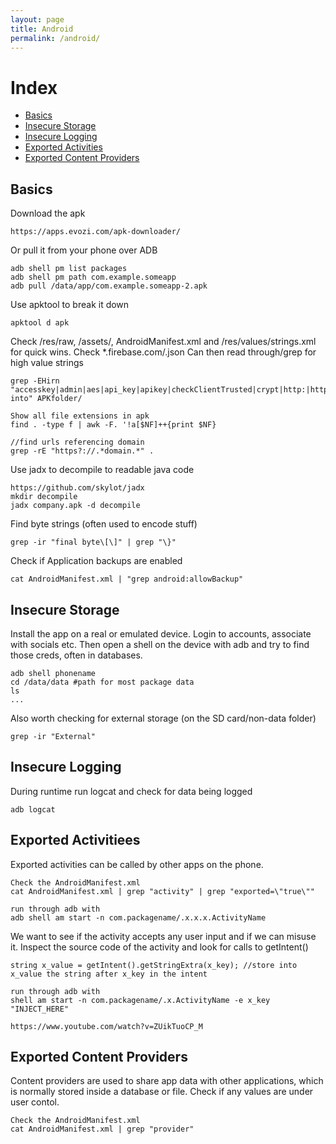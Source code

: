 ```yaml
---
layout: page
title: Android
permalink: /android/
---
```


# Index

* [Basics](#basics)
* [Insecure Storage](#insecure-storage)
* [Insecure Logging](#insecure-logging)
* [Exported Activities](#exported-activities)
* [Exported Content Providers](#exported-content-providers)


## Basics

Download the apk
```
https://apps.evozi.com/apk-downloader/
```
Or pull it from your phone over ADB
```
adb shell pm list packages
adb shell pm path com.example.someapp
adb pull /data/app/com.example.someapp-2.apk
```
Use apktool to break it down
```
apktool d apk
```
Check /res/raw, /assets/, AndroidManifest.xml and /res/values/strings.xml for quick wins. Check *.firebase.com/.json
Can then read through/grep for high value strings
```
grep -EHirn "accesskey|admin|aes|api_key|apikey|checkClientTrusted|crypt|http:|https:|password|pinning|secret|SHA256|SharedPreferences|superuser|token|X509TrustManager|insert into" APKfolder/

Show all file extensions in apk
find . -type f | awk -F. '!a[$NF]++{print $NF} 

//find urls referencing domain
grep -rE "https?://.*domain.*" .

```
Use jadx to decompile to readable java code
```
https://github.com/skylot/jadx
mkdir decompile
jadx company.apk -d decompile
```
Find byte strings (often used to encode stuff)
```
grep -ir "final byte\[\]" | grep "\}"
```
Check if Application backups are enabled
```
cat AndroidManifest.xml | "grep android:allowBackup"
```

## Insecure Storage

Install the app on a real or emulated device. Login to accounts, associate with socials etc.
Then open a shell on the device with adb and try to find those creds, often in databases.
```
adb shell phonename
cd /data/data #path for most package data
ls
...
```
Also worth checking for external storage (on the SD card/non-data folder)
```
grep -ir "External"
```

## Insecure Logging
During runtime run logcat and check for data being logged
```
adb logcat
```

## Exported Activitiees
Exported activities can be called by other apps on the phone.
```
Check the AndroidManifest.xml
cat AndroidManifest.xml | grep "activity" | grep "exported=\"true\""

run through adb with
adb shell am start -n com.packagename/.x.x.x.ActivityName
```
We want to see if the activity accepts any user input and if we can misuse it.
Inspect the source code of the activity and look for calls to getIntent()
```
string x_value = getIntent().getStringExtra(x_key); //store into x_value the string after x_key in the intent

run through adb with
shell am start -n com.packagename/.x.ActivityName -e x_key "INJECT_HERE"

https://www.youtube.com/watch?v=ZUikTuoCP_M
```

## Exported Content Providers
Content providers are used to share app data with other applications, which is normally stored inside a database or file.
Check if any values are under user contol.
```
Check the AndroidManifest.xml
cat AndroidManifest.xml | grep "provider"
```
